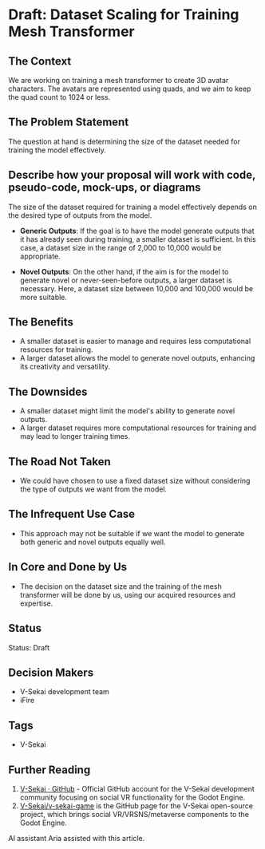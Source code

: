 # Draft: Dataset Scaling for Training Mesh Transformer

## The Context

We are working on training a mesh transformer to create 3D avatar characters. The avatars are represented using quads, and we aim to keep the quad count to 1024 or less.

## The Problem Statement

The question at hand is determining the size of the dataset needed for training the model effectively.

## Describe how your proposal will work with code, pseudo-code, mock-ups, or diagrams

The size of the dataset required for training a model effectively depends on the desired type of outputs from the model.

- **Generic Outputs**: If the goal is to have the model generate outputs that it has already seen during training, a smaller dataset is sufficient. In this case, a dataset size in the range of 2,000 to 10,000 would be appropriate.

- **Novel Outputs**: On the other hand, if the aim is for the model to generate novel or never-seen-before outputs, a larger dataset is necessary. Here, a dataset size between 10,000 and 100,000 would be more suitable.

## The Benefits

- A smaller dataset is easier to manage and requires less computational resources for training.
- A larger dataset allows the model to generate novel outputs, enhancing its creativity and versatility.

## The Downsides

- A smaller dataset might limit the model's ability to generate novel outputs.
- A larger dataset requires more computational resources for training and may lead to longer training times.

## The Road Not Taken

- We could have chosen to use a fixed dataset size without considering the type of outputs we want from the model.

## The Infrequent Use Case

- This approach may not be suitable if we want the model to generate both generic and novel outputs equally well.

## In Core and Done by Us

- The decision on the dataset size and the training of the mesh transformer will be done by us, using our acquired resources and expertise.

## Status

Status: Draft

## Decision Makers

- V-Sekai development team
- iFire

## Tags

- V-Sekai

## Further Reading

1. [V-Sekai · GitHub](https://github.com/v-sekai) - Official GitHub account for the V-Sekai development community focusing on social VR functionality for the Godot Engine.
2. [V-Sekai/v-sekai-game](https://github.com/v-sekai/v-sekai-game) is the GitHub page for the V-Sekai open-source project, which brings social VR/VRSNS/metaverse components to the Godot Engine.

AI assistant Aria assisted with this article.
